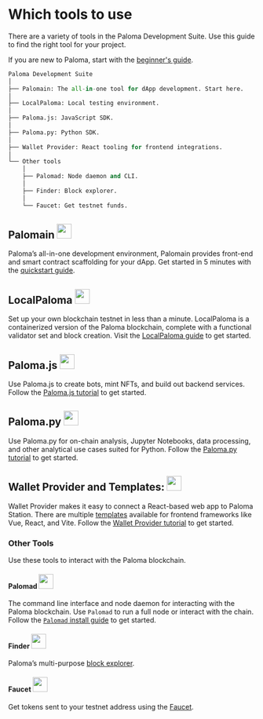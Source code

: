 # Which tools to use

There are a variety of tools in the Paloma Development Suite. Use this guide to find the right tool for your project.

If you are new to Paloma, start with the [beginner's guide](./get-started.md).

```python
Paloma Development Suite
│
├── Palomain: The all-in-one tool for dApp development. Start here.
│
├── LocalPaloma: Local testing environment.
│
├── Paloma.js: JavaScript SDK.
│
├── Paloma.py: Python SDK.
│
├── Wallet Provider: React tooling for frontend integrations.
│
└── Other tools
    │
    ├── Palomad: Node daemon and CLI.
    │
    ├── Finder: Block explorer.
    │
    └── Faucet: Get testnet funds.
```

## Palomain <img src="/img/Palomain.png" height="30px">

Paloma’s all-in-one development environment, Palomain provides front-end and smart contract scaffolding for your dApp. Get started in 5 minutes with the [quickstart guide](./get-started.md).

## LocalPaloma <img src="/img/LocalPaloma.svg" height="30px">

Set up your own blockchain testnet in less than a minute. LocalPaloma is a containerized version of the Paloma blockchain, complete with a functional validator set and block creation. Visit the [LocalPaloma guide](Palomain/using-Palomain-localPaloma.md) to get started.

## Paloma<span/>.js <img src="/img/Paloma_js.svg" height="30px">

Use Paloma<span/>.js to create bots, mint NFTs, and build out backend services. Follow the [Paloma.js tutorial](Paloma-js/getting-started.md) to get started.

## Paloma<span/>.py <img src="/img/Paloma_sdk.svg" height="30px">

Use Paloma<span/>.py for on-chain analysis, Jupyter Notebooks, data processing, and other analytical use cases suited for Python. Follow the [Paloma.py tutorial](https://Paloma-money.github.io/Paloma.py/tutorial.html) to get started.

## Wallet Provider and Templates: <img src="/img/Walletconnect.svg" height="30px">

Wallet Provider makes it easy to connect a React-based web app to Paloma Station. There are multiple [templates](https://templates.Paloma.money/) available for frontend frameworks like Vue, React, and Vite. Follow the [Wallet Provider tutorial](wallet-provider/wallet-provider-tutorial.md) to get started.

### Other Tools

Use these tools to interact with the Paloma blockchain.

#### Palomad <img src="/img/Palomad.svg" height="30px">

The command line interface and node daemon for interacting with the Paloma blockchain. Use `Palomad` to run a full node or interact with the chain. Follow the [`Palomad` install guide](Palomad/install-Palomad.md) to get started.

#### Finder <img src="/img/expl_finder.png" height="30px">

Paloma’s multi-purpose [block explorer](https://finder.Paloma.money/).

#### Faucet <img src="/img/Faucet.svg" height="30px">

Get tokens sent to your testnet address using the [Faucet](https://faucet.Paloma.money).

